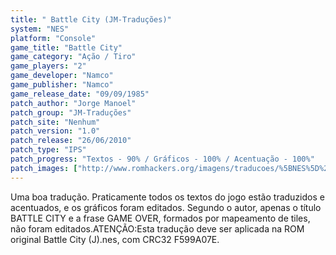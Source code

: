 ```yaml
---
title: " Battle City (JM-Traduções)"
system: "NES"
platform: "Console"
game_title: "Battle City"
game_category: "Ação / Tiro"
game_players: "2"
game_developer: "Namco"
game_publisher: "Namco"
game_release_date: "09/09/1985"
patch_author: "Jorge Manoel"
patch_group: "JM-Traduções"
patch_site: "Nenhum"
patch_version: "1.0"
patch_release: "26/06/2010"
patch_type: "IPS"
patch_progress: "Textos - 90% / Gráficos - 100% / Acentuação - 100%"
patch_images: ["http://www.romhackers.org/imagens/traducoes/%5BNES%5D%20Battle%20City%20-%20JM-Tradu%C3%A7%C3%B5es%20-%201.png","http://www.romhackers.org/imagens/traducoes/%5BNES%5D%20Battle%20City%20-%20JM-Tradu%C3%A7%C3%B5es%20-%202.png","http://www.romhackers.org/imagens/traducoes/%5BNES%5D%20Battle%20City%20-%20JM-Tradu%C3%A7%C3%B5es%20-%203.png"]
---
```

Uma boa tradução. Praticamente todos os textos do jogo estão traduzidos e acentuados, e os gráficos foram editados. Segundo o autor, apenas o título BATTLE CITY e a frase GAME OVER, formados por mapeamento de tiles, não foram editados.ATENÇÃO:Esta tradução deve ser aplicada na ROM original Battle City (J).nes, com CRC32 F599A07E.